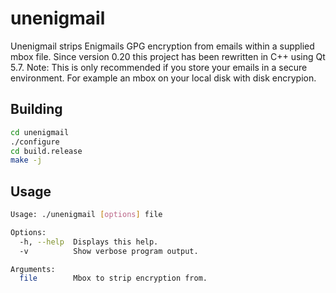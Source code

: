 # unenigmail

Unenigmail strips Enigmails GPG encryption from emails within a supplied mbox file. Since version 0.20 this project has been rewritten in C++ using Qt 5.7.
Note: This is only recommended if you store your emails in a secure environment. For example an mbox on your local disk with disk encrypion.

## Building
```sh
cd unenigmail
./configure
cd build.release
make -j
```

## Usage
```sh
Usage: ./unenigmail [options] file

Options:
  -h, --help  Displays this help.
  -v          Show verbose program output.

Arguments:
  file        Mbox to strip encryption from.
```
